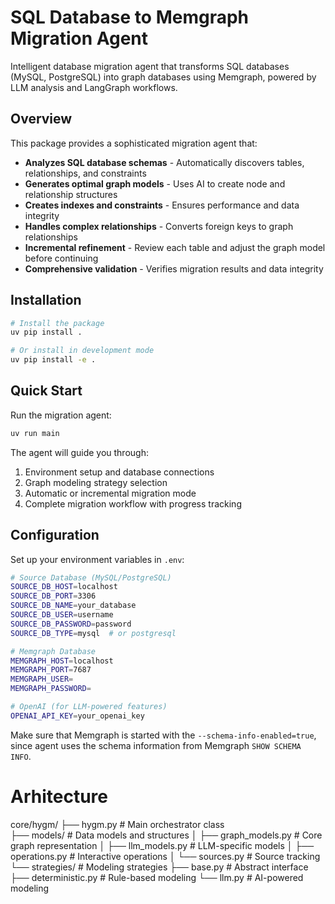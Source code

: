 # SQL Database to Memgraph Migration Agent

Intelligent database migration agent that transforms SQL databases (MySQL, PostgreSQL) into graph databases using Memgraph, powered by LLM analysis and LangGraph workflows.

## Overview

This package provides a sophisticated migration agent that:

- **Analyzes SQL database schemas** - Automatically discovers tables, relationships, and constraints
- **Generates optimal graph models** - Uses AI to create node and relationship structures
- **Creates indexes and constraints** - Ensures performance and data integrity
- **Handles complex relationships** - Converts foreign keys to graph relationships
- **Incremental refinement** - Review each table and adjust the graph model before continuing
- **Comprehensive validation** - Verifies migration results and data integrity

## Installation

```bash
# Install the package
uv pip install .

# Or install in development mode
uv pip install -e .
```

## Quick Start

Run the migration agent:

```bash
uv run main
```

The agent will guide you through:

1. Environment setup and database connections
2. Graph modeling strategy selection
3. Automatic or incremental migration mode
4. Complete migration workflow with progress tracking

## Configuration

Set up your environment variables in `.env`:

```bash
# Source Database (MySQL/PostgreSQL)
SOURCE_DB_HOST=localhost
SOURCE_DB_PORT=3306
SOURCE_DB_NAME=your_database
SOURCE_DB_USER=username
SOURCE_DB_PASSWORD=password
SOURCE_DB_TYPE=mysql  # or postgresql

# Memgraph Database
MEMGRAPH_HOST=localhost
MEMGRAPH_PORT=7687
MEMGRAPH_USER=
MEMGRAPH_PASSWORD=

# OpenAI (for LLM-powered features)
OPENAI_API_KEY=your_openai_key
```

Make sure that Memgraph is started with the `--schema-info-enabled=true`, since agent uses the schema information from Memgraph `SHOW SCHEMA INFO`.

# Arhitecture

core/hygm/
├── hygm.py # Main orchestrator class  
├── models/ # Data models and structures
│ ├── graph_models.py # Core graph representation
│ ├── llm_models.py # LLM-specific models
│ ├── operations.py # Interactive operations
│ └── sources.py # Source tracking
└── strategies/ # Modeling strategies
├── base.py # Abstract interface
├── deterministic.py # Rule-based modeling
└── llm.py # AI-powered modeling
